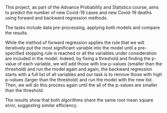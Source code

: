 This project, as part of the Advance Probability and Statistics course, aims to predict the number of new Covid-19 cases and new Covid-19 deaths using forward and backward regression methods.

The tasks include data pre-processing, applying both models and compare the results. 

While the method of forward regression applies the rule that we will iteratively put the most significant variable into the model until a pre-specified stopping rule is reached or all the variables under consideration are included in the model. Indeed, by fixing a threshold and finding the p-value of each variable, we will add those with low p-values (smaller than the threshold) and run the model again and again,
the backward regression starts with a full list of all variables and our task is to remove those with high p-values (larger than the threshold) and run the model with the new list. Then, we will do this process again until the all of the p-values are smaller than the threshold.

The results show that both algorithms share the same root mean square error, suggesting similar efficiency.
